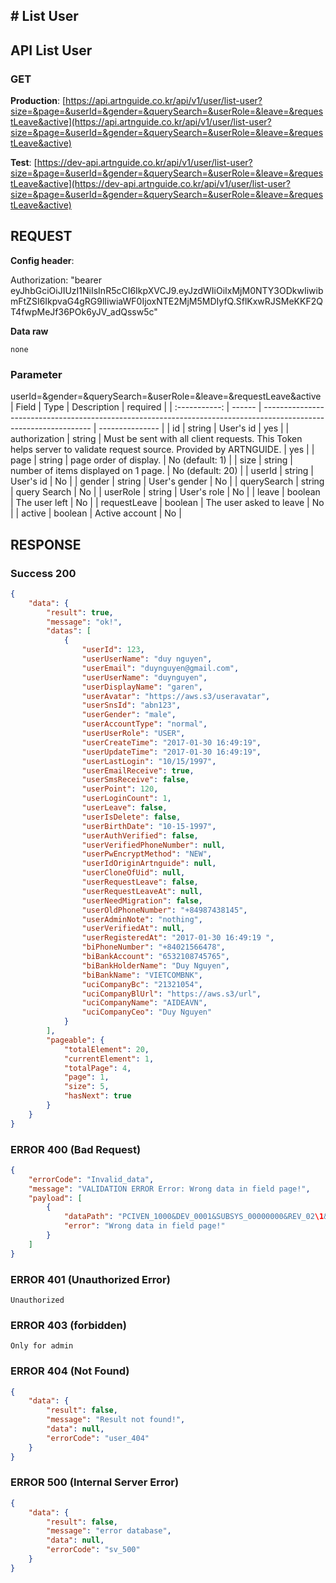 ## # **List User**

## **API List User**

### **GET**

**Production**: [https://api.artnguide.co.kr/api/v1/user/list-user?size=&page=&userId=&gender=&querySearch=&userRole=&leave=&requestLeave&active](https://api.artnguide.co.kr/api/v1/user/list-user?size=&page=&userId=&gender=&querySearch=&userRole=&leave=&requestLeave&active)

**Test**: [https://dev-api.artnguide.co.kr/api/v1/user/list-user?size=&page=&userId=&gender=&querySearch=&userRole=&leave=&requestLeave&active](https://dev-api.artnguide.co.kr/api/v1/user/list-user?size=&page=&userId=&gender=&querySearch=&userRole=&leave=&requestLeave&active)

## **REQUEST**

**Config header**:

Authorization: "bearer eyJhbGciOiJIUzI1NiIsInR5cCI6IkpXVCJ9.eyJzdWIiOiIxMjM0NTY3ODkwIiwibmFtZSI6IkpvaG4gRG9lIiwiaWF0IjoxNTE2MjM5MDIyfQ.SflKxwRJSMeKKF2QT4fwpMeJf36POk6yJV_adQssw5c"

**Data raw**

```
none
```

### **Parameter**

userId=&gender=&querySearch=&userRole=&leave=&requestLeave&active
| Field | Type | Description | required |
| :-----------: | ------ | ----------------------------------------------------------------------------------------------------------------- | --------------- |
| id | string | User's id | yes |
| authorization | string | Must be sent with all client requests. This Token helps server to validate request source. Provided by ARTNGUIDE. | yes |
| page | string | page order of display. | No (default: 1) |
| size | string | number of items displayed on 1 page. | No (default: 20) |
| userId | string | User's id | No |
| gender | string | User's gender | No |
| querySearch | string | query Search | No |
| userRole | string | User's role | No |
| leave | boolean | The user left | No |
| requestLeave | boolean | The user asked to leave | No |
| active | boolean | Active account | No |

## **RESPONSE**

### **Success 200**

```json
{
    "data": {
        "result": true,
        "message": "ok!",
        "datas": [
            {
                "userId": 123,
                "userUserName": "duy nguyen",
                "userEmail": "duynguyen@gmail.com",
                "userUserName": "duynguyen",
                "userDisplayName": "garen",
                "userAvatar": "https://aws.s3/useravatar",
                "userSnsId": "abn123",
                "userGender": "male",
                "userAccountType": "normal",
                "userUserRole": "USER",
                "userCreateTime": "2017-01-30 16:49:19",
                "userUpdateTime": "2017-01-30 16:49:19",
                "userLastLogin": "10/15/1997",
                "userEmailReceive": true,
                "userSmsReceive": false,
                "userPoint": 120,
                "userLoginCount": 1,
                "userLeave": false,
                "userIsDelete": false,
                "userBirthDate": "10-15-1997",
                "userAuthVerified": false,
                "userVerifiedPhoneNumber": null,
                "userPwEncryptMethod": "NEW",
                "userIdOriginArtnguide": null,
                "userCloneOfUid": null,
                "userRequestLeave": false,
                "userRequestLeaveAt": null,
                "userNeedMigration": false,
                "userOldPhoneNumber": "+84987438145",
                "userAdminNote": "nothing",
                "userVerifiedAt": null,
                "userRegisteredAt": "2017-01-30 16:49:19 ",
                "biPhoneNumber": "+84021566478",
                "biBankAccount": "6532108745765",
                "biBankHolderName": "Duy Nguyen",
                "biBankName": "VIETCOMBNK",
                "uciCompanyBc": "21321054",
                "uciCompanyBlUrl": "https://aws.s3/url",
                "uciCompanyName": "AIDEAVN",
                "uciCompanyCeo": "Duy Nguyen"
            }
        ],
        "pageable": {
            "totalElement": 20,
            "currentElement": 1,
            "totalPage": 4,
            "page": 1,
            "size": 5,
            "hasNext": true
        }
    }
}
```

### **ERROR 400 (Bad Request)**

```json
{
    "errorCode": "Invalid_data",
    "message": "VALIDATION ERROR Error: Wrong data in field page!",
    "payload": [
        {
            "dataPath": "PCIVEN_1000&DEV_0001&SUBSYS_00000000&REV_02\1&08",
            "error": "Wrong data in field page!"
        }
    ]
}
```

### **ERROR 401 (Unauthorized Error)**

```
Unauthorized
```

### **ERROR 403 (forbidden)**

```text
Only for admin
```

### **ERROR 404 (Not Found)**

```json
{
    "data": {
        "result": false,
        "message": "Result not found!",
        "data": null,
        "errorCode": "user_404"
    }
}
```

### **ERROR 500 (Internal Server Error)**

```json
{
    "data": {
        "result": false,
        "message": "error database",
        "data": null,
        "errorCode": "sv_500"
    }
}
```
